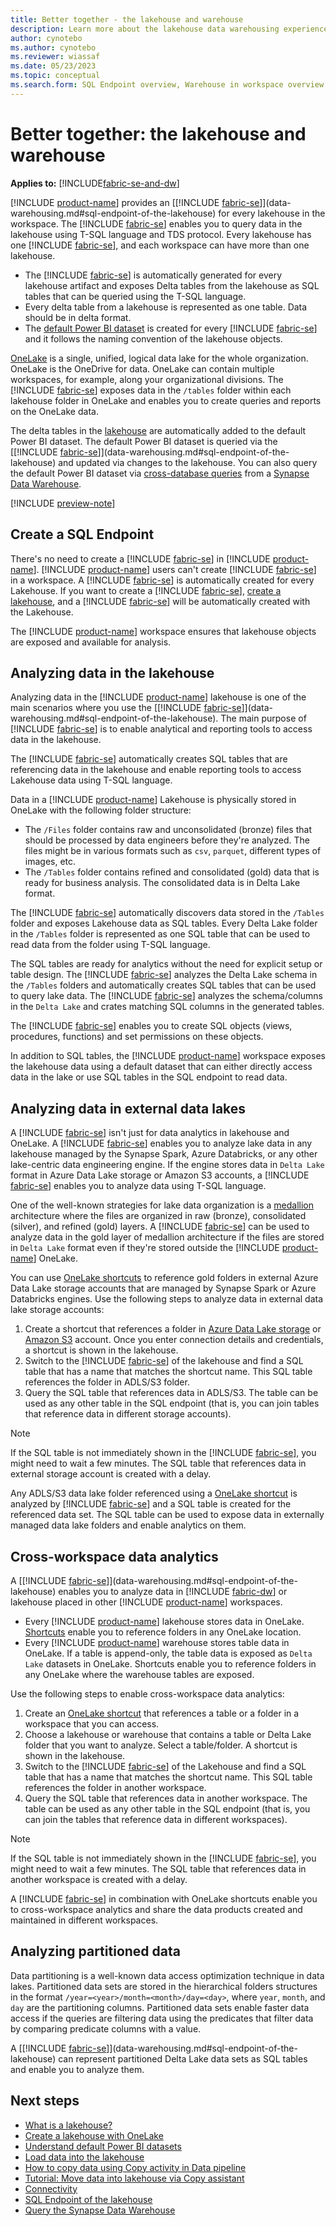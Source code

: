 ```yaml
---
title: Better together - the lakehouse and warehouse
description: Learn more about the lakehouse data warehousing experience in Microsoft Fabric.
author: cynotebo
ms.author: cynotebo
ms.reviewer: wiassaf
ms.date: 05/23/2023
ms.topic: conceptual
ms.search.form: SQL Endpoint overview, Warehouse in workspace overview # This article's title should not change. If so, contact engineering.
---
```

# Better together: the lakehouse and warehouse

**Applies to:** [!INCLUDE[fabric-se-and-dw](includes/applies-to-version/fabric-se-and-dw.md)]

[!INCLUDE [product-name](../includes/product-name.md)] provides an [[!INCLUDE [fabric-se](includes/fabric-se.md)]](data-warehousing.md#sql-endpoint-of-the-lakehouse) for every lakehouse in the workspace. The [!INCLUDE [fabric-se](includes/fabric-se.md)] enables you to query data in the lakehouse using T-SQL language and TDS protocol. Every lakehouse has one [!INCLUDE [fabric-se](includes/fabric-se.md)], and each workspace can have more than one lakehouse.

- The [!INCLUDE [fabric-se](includes/fabric-se.md)] is automatically generated for every lakehouse artifact and exposes Delta tables from the lakehouse as SQL tables that can be queried using the T-SQL language.
- Every delta table from a lakehouse is represented as one table. Data should be in delta format.
- The [default Power BI dataset](datasets.md) is created for every [!INCLUDE [fabric-se](includes/fabric-se.md)] and it follows the naming convention of the lakehouse objects.
 
[OneLake](../onelake/onelake-overview.md) is a single, unified, logical data lake for the whole organization. OneLake is the OneDrive for data. OneLake can contain multiple workspaces, for example, along your organizational divisions. The [!INCLUDE [fabric-se](includes/fabric-se.md)] exposes data in the `/tables` folder within each lakehouse folder in OneLake and enables you to create queries and reports on the OneLake data.

The delta tables in the [lakehouse](../data-engineering/lakehouse-overview.md) are automatically added to the default Power BI dataset. The default Power BI dataset is queried via the [[!INCLUDE [fabric-se](includes/fabric-se.md)]](data-warehousing.md#sql-endpoint-of-the-lakehouse) and updated via changes to the lakehouse. You can also query the default Power BI dataset via [cross-database queries](query-warehouse.md#write-a-cross-database-query) from a [Synapse Data Warehouse](data-warehousing.md#synapse-data-warehouse).

[!INCLUDE [preview-note](../includes/preview-note.md)]

## Create a SQL Endpoint

There's no need to create a [!INCLUDE [fabric-se](includes/fabric-se.md)] in [!INCLUDE [product-name](../includes/product-name.md)]. [!INCLUDE [product-name](../includes/product-name.md)] users can't create [!INCLUDE [fabric-se](includes/fabric-se.md)] in a workspace. A [!INCLUDE [fabric-se](includes/fabric-se.md)] is automatically created for every Lakehouse. If you want to create a [!INCLUDE [fabric-se](includes/fabric-se.md)], [create a lakehouse](../onelake/create-lakehouse-onelake.md), and a [!INCLUDE [fabric-se](includes/fabric-se.md)] will be automatically created with the Lakehouse.

The [!INCLUDE [product-name](../includes/product-name.md)] workspace ensures that lakehouse objects are exposed and available for analysis.

## Analyzing data in the lakehouse

Analyzing data in the [!INCLUDE [product-name](../includes/product-name.md)] lakehouse is one of the main scenarios where you use the [[!INCLUDE [fabric-se](includes/fabric-se.md)]](data-warehousing.md#sql-endpoint-of-the-lakehouse). The main purpose of [!INCLUDE [fabric-se](includes/fabric-se.md)] is to enable analytical and reporting tools to access data in the lakehouse.

The [!INCLUDE [fabric-se](includes/fabric-se.md)] automatically creates SQL tables that are referencing data in the lakehouse and enable reporting tools to access Lakehouse data using T-SQL language.

Data in a [!INCLUDE [product-name](../includes/product-name.md)] Lakehouse is physically stored in OneLake with the following folder structure:

- The `/Files` folder contains raw and unconsolidated (bronze) files that should be processed by data engineers before they're analyzed. The files might be in various formats such as `csv`, `parquet`, different types of images, etc.
- The `/Tables` folder contains refined and consolidated (gold) data that is ready for business analysis. The consolidated data is in Delta Lake format.

The [!INCLUDE [fabric-se](includes/fabric-se.md)] automatically discovers data stored in the `/Tables` folder and exposes Lakehouse data as SQL tables. Every Delta Lake folder in the `/Tables` folder is represented as one SQL table that can be used to read data from the folder using T-SQL language. 

The SQL tables are ready for analytics without the need for explicit setup or table design. The [!INCLUDE [fabric-se](includes/fabric-se.md)] analyzes the Delta Lake schema in the `/Tables` folders and automatically creates SQL tables that can be used to query lake data. The [!INCLUDE [fabric-se](includes/fabric-se.md)] analyzes the schema/columns in the `Delta Lake` and crates matching SQL columns in the generated tables.

The [!INCLUDE [fabric-se](includes/fabric-se.md)] enables you to create SQL objects (views, procedures, functions) and set permissions on these objects.

In addition to SQL tables, the [!INCLUDE [product-name](../includes/product-name.md)] workspace exposes the lakehouse data using a default dataset that can either directly access data in the lake or use SQL tables in the SQL endpoint to read data.

## Analyzing data in external data lakes

A [!INCLUDE [fabric-se](includes/fabric-se.md)] isn't just for data analytics in lakehouse and OneLake. A [!INCLUDE [fabric-se](includes/fabric-se.md)] enables you to analyze lake data in any lakehouse managed by the Synapse Spark, Azure Databricks, or any other lake-centric data engineering engine. If the engine stores data in `Delta Lake` format in Azure Data Lake storage or Amazon S3 accounts, a [!INCLUDE [fabric-se](includes/fabric-se.md)] enables you to analyze data using T-SQL language. 

One of the well-known strategies for lake data organization is a [medallion](/azure/databricks/lakehouse/medallion) architecture where the files are organized in raw (bronze), consolidated (silver), and refined (gold) layers. A [!INCLUDE [fabric-se](includes/fabric-se.md)] can be used to analyze data in the gold layer of medallion architecture if the files are stored in `Delta Lake` format even if they're stored outside the [!INCLUDE [product-name](../includes/product-name.md)] OneLake.

You can use [OneLake shortcuts](../data-engineering/lakehouse-shortcuts.md) to reference gold folders in external Azure Data Lake storage accounts that are managed by Synapse Spark or Azure Databricks engines.
Use the following steps to analyze data in external data lake storage accounts:

1. Create a shortcut that references a folder in [Azure Data Lake storage](../onelake/create-adls-shortcut.md) or [Amazon S3](../onelake/create-s3-shortcut.md) account. Once you enter connection details and credentials, a shortcut is shown in the lakehouse.
2. Switch to the [!INCLUDE [fabric-se](includes/fabric-se.md)] of the lakehouse and find a SQL table that has a name that matches the shortcut name. This SQL table references the folder in ADLS/S3 folder.
3. Query the SQL table that references data in ADLS/S3. The table can be used as any other table in the SQL endpoint (that is, you can join tables that reference data in different storage accounts).

> [!NOTE]
> If the SQL table is not immediately shown in the [!INCLUDE [fabric-se](includes/fabric-se.md)], you might need to wait a few minutes. The SQL table that references data in external storage account is created with a delay.

Any ADLS/S3 data lake folder referenced using a [OneLake shortcut](../data-engineering/lakehouse-shortcuts.md) is analyzed by [!INCLUDE [fabric-se](includes/fabric-se.md)] and a SQL table is created for the referenced data set. The SQL table can be used to expose data in externally managed data lake folders and enable analytics on them.

## Cross-workspace data analytics

A [[!INCLUDE [fabric-se](includes/fabric-se.md)]](data-warehousing.md#sql-endpoint-of-the-lakehouse) enables you to analyze data in [!INCLUDE [fabric-dw](includes/fabric-dw.md)] or lakehouse placed in other [!INCLUDE [product-name](../includes/product-name.md)] workspaces.

- Every [!INCLUDE [product-name](../includes/product-name.md)] lakehouse stores data in OneLake. [Shortcuts](../data-engineering/lakehouse-shortcuts.md) enable you to reference folders in any OneLake location.
- Every [!INCLUDE [product-name](../includes/product-name.md)] warehouse stores table data in OneLake. If a table is append-only, the table data is exposed as `Delta Lake` datasets in OneLake. Shortcuts enable you to reference folders in any OneLake where the warehouse tables are exposed.

Use the following steps to enable cross-workspace data analytics:

1. Create an [OneLake shortcut](../onelake/create-onelake-shortcut.md) that references a table or a folder in a workspace that you can access.
2. Choose a lakehouse or warehouse that contains a table or Delta Lake folder that you want to analyze. Select a table/folder. A shortcut is shown in the lakehouse.
3. Switch to the [!INCLUDE [fabric-se](includes/fabric-se.md)] of the Lakehouse and find a SQL table that has a name that matches the shortcut name. This SQL table references the folder in another workspace. 
4. Query the SQL table that references data in another workspace. The table can be used as any other table in the SQL endpoint (that is, you can join the tables that reference data in different workspaces).

> [!NOTE]
> If the SQL table is not immediately shown in the [!INCLUDE [fabric-se](includes/fabric-se.md)], you might need to wait a few minutes. The SQL table that references data in another workspace is created with a delay.

A [!INCLUDE [fabric-se](includes/fabric-se.md)] in combination with OneLake shortcuts enable you to cross-workspace analytics and share the data products created and maintained in different workspaces.

## Analyzing partitioned data

Data partitioning is a well-known data access optimization technique in data lakes. Partitioned data sets are stored in the hierarchical folders structures in the format `/year=<year>/month=<month>/day=<day>`, where `year`, `month`, and `day` are the partitioning columns. Partitioned data sets enable faster data access if the queries are filtering data using the predicates that filter data by comparing predicate columns with a value.

A [[!INCLUDE [fabric-se](includes/fabric-se.md)]](data-warehousing.md#sql-endpoint-of-the-lakehouse) can represent partitioned Delta Lake data sets as SQL tables and enable you to analyze them.

## Next steps

- [What is a lakehouse?](../data-engineering/lakehouse-overview.md)
- [Create a lakehouse with OneLake](../onelake/create-lakehouse-onelake.md)
- [Understand default Power BI datasets](datasets.md)
- [Load data into the lakehouse](../data-engineering/load-data-lakehouse.md)
- [How to copy data using Copy activity in Data pipeline](../data-factory/copy-data-activity.md)
- [Tutorial: Move data into lakehouse via Copy assistant](../data-factory/tutorial-move-data-lakehouse-copy-assistant.md)
- [Connectivity](connectivity.md)
- [SQL Endpoint of the lakehouse](data-warehousing.md#sql-endpoint-of-the-lakehouse)
- [Query the Synapse Data Warehouse](query-warehouse.md)
